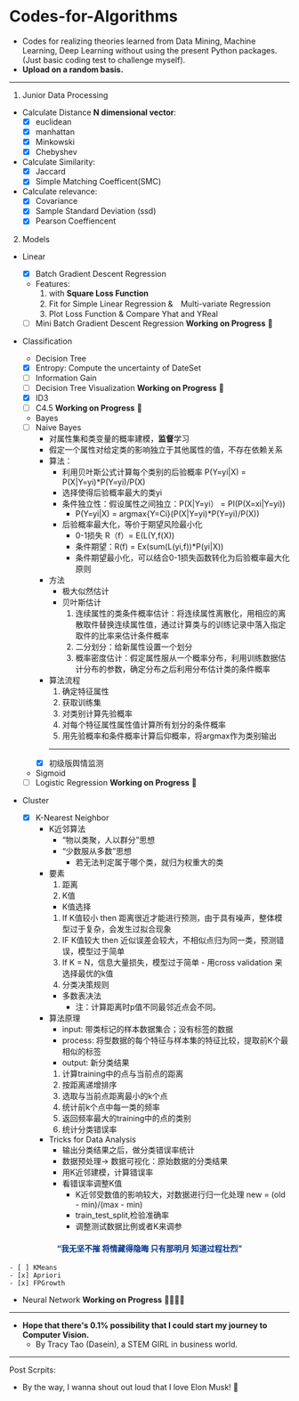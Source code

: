 # Codes-for-Algorithms
- Codes for realizing theories learned from Data Mining, Machine Learning, Deep Learning without using the present Python packages. (Just basic coding test to challenge myself).
- **Upload on a random basis.**

--------

1. Junior Data Processing
  - Calculate Distance **N dimensional vector**:
    - [x] euclidean
    - [x] manhattan
    - [x] Minkowski
    - [x] Chebyshev
  - Calculate Similarity: 
    - [x] Jaccard
    - [x] Simple Matching Coefficent(SMC) 
  - Calculate relevance:
    - [x] Covariance
    - [x] Sample Standard Deviation (ssd)
    - [x] Pearson Coeffiencent 
2. Models
  - Linear
    - [x] Batch Gradient Descent Regression 
    - Features:
      1. with **Square Loss Function**
      2. Fit for Simple Linear Regression &　Multi-variate Regression
      4. Plot Loss Function & Compare Yhat and YReal

    - [ ] Mini Batch Gradient Descent Regression **Working on Progress** 🦾
  - Classification
    - Decision Tree 
     - [x] Entropy: Compute the uncertainty of DateSet 
     - [ ] Information Gain
     - [ ] Decision Tree Visualization **Working on Progress** 🦾
     - [x] ID3 
     - [ ] C4.5 **Working on Progress** 🦾
    - Bayes
     - [ ] Naive Bayes
       - 对属性集和类变量的概率建模，**监督**学习
       - 假定一个属性对给定类的影响独立于其他属性的值，不存在依赖关系
       - 算法：
         - 利用贝叶斯公式计算每个类别的后验概率 P(Y=yi|X) = P(X|Y=yi)*P(Y=yi)/P(X)
         - 选择使得后验概率最大的类yi
         - 条件独立性：假设属性之间独立：P(X|Y=yi） = PI(P(X=xi|Y=yi))
            - P(Y=yi|X) = argmax{Y=Ci}(P(X|Y=yi)*P(Y=yi)/P(X))
         - 后验概率最大化，等价于期望风险最小化
            - 0-1损失 R（f）= E(L(Y,f(X))
            - 条件期望：R(f) = Ex(sum(L(yi,f))*P(yi|X))
            - 条件期望最小化，可以结合0-1损失函数转化为后验概率最大化原则
        - 方法
          - 极大似然估计
          - 贝叶斯估计
            1. 连续属性的类条件概率估计：将连续属性离散化，用相应的离散取件替换连续属性值，通过计算类与的训练记录中落入指定取件的比率来估计条件概率
            2. 二分划分：给新属性设置一个划分
            3. 概率密度估计：假定属性服从一个概率分布，利用训练数据估计分布的参数，确定分布之后利用分布估计类的条件概率
        - 算法流程
          1. 确定特征属性
          2. 获取训练集
          3. 对类别计算先验概率
          4. 对每个特征属性属性值计算所有划分的条件概率
          5. 用先验概率和条件概率计算后仰概率，将argmax作为类别输出
          -----
         - [x] 初级版舆情监测 
    - Sigmoid
     - [ ] Logistic Regression **Working on Progress** 🦾
  - Cluster
    - [x] K-Nearest Neighbor
        - K近邻算法
          - “物以类聚，人以群分”思想
          - “少数服从多数”思想
            - 若无法判定属于哪个类，就归为权重大的类
        - 要素
          1. 距离
          2. K值
            - K值选择
            1. If K值较小 then 距离很近才能进行预测，由于具有噪声，整体模型过于复杂，会发生过拟合现象
            2. IF K值较大 then 近似误差会较大，不相似点归为同一类，预测错误，模型过于简单
            3. If K = N，信息大量损失，模型过于简单
              - 用cross validation 来选择最优的k值
          3. 分类决策规则
          - 多数表决法
            - 注：计算距离时p值不同最邻近点会不同。
        - 算法原理
          - input: 带类标记的样本数据集合；没有标签的数据
          - process: 将型数据的每个特征与样本集的特征比较，提取前K个最相似的标签
          - output: 新分类结果
          1. 计算training中的点与当前点的距离
          2. 按距离递增排序
          3. 选取与当前点距离最小的k个点
          4. 统计前k个点中每一类的频率
          5. 返回频率最大的training中的点的类别
          6. 统计分类错误率
        - Tricks for Data Analysis
          - 输出分类结果之后，做分类错误率统计
          - 数据预处理-> 数据可视化：原始数据的分类结果
          - 用K近邻建模，计算错误率
          - 看错误率调整K值
            - K近邻受数值的影响较大，对数据进行归一化处理 new = (old - min)/(max - min)
            - train_test_split,检验准确率
            - 调整测试数据比例或者K来调参
#### <div align="center"><font color='#00338D'>“我无坚不摧 将情藏得隐晦 只有那明月 知道过程壮烈”</font></div> 
    - [ ] KMeans
    - [x] Apriori
    - [x] FPGrowth  
  - Neural Network **Working on Progress** 👻👻👻👻

---
- **Hope that there's 0.1% possibility that I could start my journey to Computer Vision.**
  - By Tracy Tao (Dasein), a STEM GIRL in business world.
---
Post Scrpits:
- By the way, I wanna shout out loud that I love Elon Musk! 🧠

    
